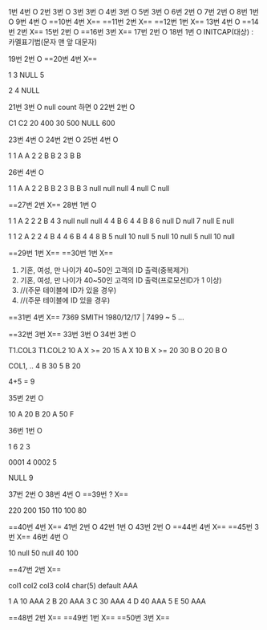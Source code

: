 1번 4번 O
2번 3번 O
3번 3번 O
4번 3번 O
5번 3번 O
6번 2번 O
7번 2번 O
8번 1번 O
9번 4번 O
==10번 4번 X==
==11번 2번 X==
==12번 1번 X==
13번 4번 O
==14번 2번 X==
15번 2번 O
==16번 3번 X==
17번 2번 O
18번 1번 O
INITCAP(대상) : 카멜표기법(문자 맨 앞 대문자)

19번 2번 O
==20번 4번 X==

1
3
NULL
5

2
4
NULL

21번 3번 O
null count 하면 0
22번 2번 O

C1 C2
20 400
30 500
NULL 600

23번 4번 O
24번 2번 O
25번 4번 O

1 1 A A
2 2 B B
2 3 B B

26번 4번 O

1 1 A A
2 2 B B
2 3 B B
3 null null null
4 null C null

==27번 2번 X==
28번 1번 O

1 1 A 2
2 2 B 4
3 null null null
4 4 B 6
4 4 B 8
6 null D null
7 null E null

1 1 2 A
2 2 4 B
4 4 6 B
4 4 8 B
5 null 10 null
5 null 10 null
5 null 10 null

==29번 1번 X==
==30번 1번 X==

1) 기혼, 여성, 만 나이가 40~50인 고객의 ID 출력(중복제거)
2) 기혼, 여성, 만 나이가 40~50인 고객의 ID 출력(프로모션ID가 1 이상)
3)  //(주문 테이블에 ID가 있을 경우)
4) //(주문 테이블에 ID 있을 경우)

==31번 4번 X==
7369 SMITH 1980/12/17 | 7499 ~   5
...


==32번 3번 X==
33번 3번 O
34번 3번 O

T1.COL3 T1.COL2
10 A X  >= 20
15 A X
10 B X >= 20
30 B O
20 B O

COL1, ..
4 B 30
5 B 20

4+5 = 9

35번 2번 O

10 A
20 B
20 A
50 F

36번 1번 O

1  6
2 3

0001 4
0002 5

NULL 9

37번 2번 O
38번 4번 O
==39번 ? X==

220
200
150
110
100
80

==40번 4번 X==
41번 2번 O
42번 1번 O
43번 2번 O
==44번 4번 X==
==45번 3번 X==
46번 4번 O

10 null
50 null
40 100

==47번 2번 X==

col1
col2
col3
col4 char(5) default AAA

1 A 10 AAA
2 B 20 AAA
3 C 30 AAA
4 D 40 AAA
5 E 50 AAA

==48번 2번 X==
==49번 1번 X==
==50번 3번 X==

